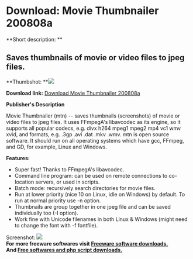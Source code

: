 # Download: Movie Thumbnailer 200808a

**Short description: **

## Saves thumbnails of movie or video files to jpeg files.

  
**Thumbshot: **![](http://www.freewarefiles.com/screenshot/moviethumbnailer_md.jpg)   
  
**Download link:** [Download Movie Thumbnailer 200808a](http://freesoftwares.boysofts.com/Movie-Thumbnailer_program_49654.html)  
  

**Publisher's Description**  
  

Movie Thumbnailer (mtn) -- saves thumbnails (screenshots) of movie or video
files to jpeg files. It uses FFmpegA's libavcodec as its engine, so it
supports all popular codecs, e.g. divx h264 mpeg1 mpeg2 mp4 vc1 wmv xvid, and
formats, e.g. .3gp .avi .dat .mkv .wmv. mtn is open source software. It should
run on all operating systems which have gcc, FFmpeg, and GD, for example,
Linux and Windows.

**Features:**

  * Super fast! Thanks to FFmpegA's libavcodec. 
  * Command line program: can be used on remote connections to co-location servers, or used in scripts. 
  * Batch mode: recursively search directories for movie files. 
  * Run at lower priority (nice 10 on Linux, idle on Windows) by default. To run at normal priority use -n option. 
  * Thumbnails are group together in one jpeg file and can be saved individually too (-I option). 
  * Work fine with Unicode filenames in both Linux & Windows (might need to change the font with -f fontfile). 

  
  
Screenshot: ![](http://www.freewarefiles.com/screenshot/moviethumbnailer.jpg)  
**For more freeware softwares visit [Freeware software downloads.](http://freesoftwares.boysofts.com/)**   
**And [Free softwares and php script downloads.](http://www.boysofts.com/)**

